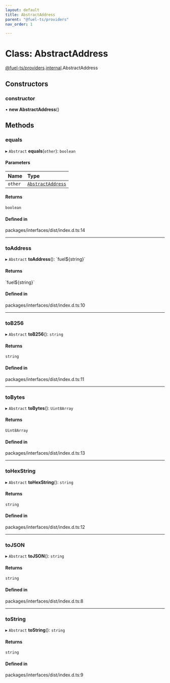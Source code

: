 ```yaml
---
layout: default
title: AbstractAddress
parent: "@fuel-ts/providers"
nav_order: 1

---
```


# Class: AbstractAddress

[@fuel-ts/providers](../index.md).[internal](../namespaces/internal.md).AbstractAddress

## Constructors

### constructor

• **new AbstractAddress**()

## Methods

### equals

▸ `Abstract` **equals**(`other`): `boolean`

#### Parameters

| Name | Type |
| :------ | :------ |
| `other` | [`AbstractAddress`](internal-AbstractAddress.md) |

#### Returns

`boolean`

#### Defined in

packages/interfaces/dist/index.d.ts:14

___

### toAddress

▸ `Abstract` **toAddress**(): \`fuel${string}\`

#### Returns

\`fuel${string}\`

#### Defined in

packages/interfaces/dist/index.d.ts:10

___

### toB256

▸ `Abstract` **toB256**(): `string`

#### Returns

`string`

#### Defined in

packages/interfaces/dist/index.d.ts:11

___

### toBytes

▸ `Abstract` **toBytes**(): `Uint8Array`

#### Returns

`Uint8Array`

#### Defined in

packages/interfaces/dist/index.d.ts:13

___

### toHexString

▸ `Abstract` **toHexString**(): `string`

#### Returns

`string`

#### Defined in

packages/interfaces/dist/index.d.ts:12

___

### toJSON

▸ `Abstract` **toJSON**(): `string`

#### Returns

`string`

#### Defined in

packages/interfaces/dist/index.d.ts:8

___

### toString

▸ `Abstract` **toString**(): `string`

#### Returns

`string`

#### Defined in

packages/interfaces/dist/index.d.ts:9
